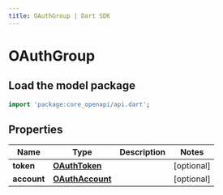 ```yaml
---
title: OAuthGroup | Dart SDK
---
```


# OAuthGroup

## Load the model package
```dart
import 'package:core_openapi/api.dart';
```

## Properties
Name | Type | Description | Notes
------------ | ------------- | ------------- | -------------
**token** | [**OAuthToken**](OAuthToken) |  | [optional] 
**account** | [**OAuthAccount**](OAuthAccount) |  | [optional] 




